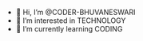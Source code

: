 - 👋 Hi, I’m @CODER-BHUVANESWARI
- 👀 I’m interested in TECHNOLOGY
- 🌱 I’m currently learning CODING



<!---
CODER-BHUVANESWARI is a ✨ special ✨ repository because its `README.md` (this file) appears on your GitHub profile.
You can click the Preview link to take a look at your changes.
--->

